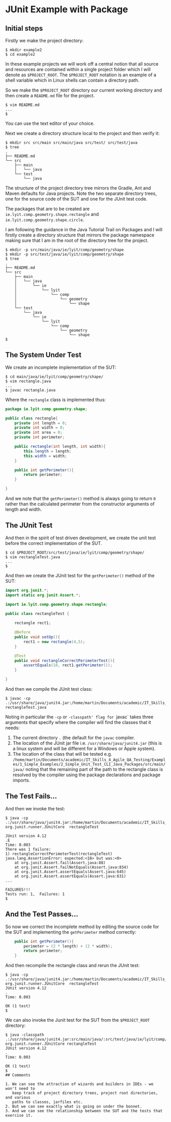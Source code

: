 # JUnit Example with Package



## Initial steps

Firstly we make the project directory:
```console {.line-numbers}
$ mkdir example2
$ cd example2
```

In these example projects we will work off a central notion that all source and
resources are contained within a single project folder which I will denote as
`$PROJECT_ROOT`. The `$PROJECT_ROOT` notation is an example of a shell variable
which in Linux shells can contain a directory path.


So we make the `$PROJECT_ROOT` directory our current working directory and then
create a `README.md` file for the project.

```console
$ vim README.md
...
$
```
You can use the text editor of your choice.

Next we create a directory structure local to the project and then verify it:

```console
$ mkdir src src/main src/main/java src/test/ src/test/java
$ tree 
.
├── README.md
└── src
    ├── main
    │   └── java
    └── test
        └── java
```

The structure of the project directory tree mirrors the Gradle, Ant and Maven
defaults for Java projects. Note the two separate directory trees, one for the
source code of the SUT and one for the JUnit test code.

The packages that are to be created are `ie.lyit.comp.geometry.shape.rectangle`
and `ie.lyit.comp.geometry.shape.circle`. 

I am following the guidance in the Java Tutorial Trail on Packages and I will
firstly create a directory structure that mirrors the package namespace making
sure that I am in the root of the directory tree for the project.

```console
$ mkdir -p src/main/java/ie/lyit/comp/geometry/shape
$ mkdir -p src/test/java/ie/lyit/comp/geometry/shape
$ tree
.
├── README.md
└── src
    ├── main
    │   └── java
    │       └── ie
    │           └── lyit
    │               └── comp
    │                   └── geometry
    │                       └── shape
    └── test
        └── java
            └── ie
                └── lyit
                    └── comp
                        └── geometry
                            └── shape
$ 
```

## The System Under Test

We create an incomplete implementation of the SUT:

```console
$ cd main/java/ie/lyit/comp/geometry/shape/
$ vim rectangle.java
...
$ javac rectangle.java
```

Where the `rectangle` class is implemented thus:

```java {.line-numbers}
package ie.lyit.comp.geometry.shape;

public class rectangle{
    private int length = 0;
    private int width = 0;
    private int area = 0;
    private int perimeter;

    public rectangle(int length, int width){
        this.length = length;
        this.width = width;
    }

    public int getPerimeter(){
        return perimeter;
    }

}
```

And we note that the `getPerimeter()` method is always going to return `0`
rather than the calculated perimeter from the constructor arguments of length
and width.

## The JUnit Test 

And then in the spirit of test driven development, we create the unit test before the
correct implementation of the SUT.

```console
$ cd $PROJECT_ROOT/src/test/java/ie/lyit/comp/geometry/shape/
$ vim rectangleTest.java
...
$
```
And then we create the JUnit test for the `getPerimeter()` method of the SUT:

```java
import org.junit.*;
import static org.junit.Assert.*;

import ie.lyit.comp.geometry.shape.rectangle;

public class rectangleTest {
   
    rectangle rect1;

    @Before
    public void setUp(){
        rect1 = new rectangle(4,5);
    }

    @Test 
    public void rectangleCorrectPerimeterTest(){
        assertEquals(18, rect1.getPerimeter());    
    }

}
```

And then we compile the JUnit test class:

```console
$ javac -cp .:/usr/share/java/junit4.jar:/home/martin/Documents/academic/IT_Skills_4_Agile_QA_Testing/Examples/1_Simple_Examples/2_Simple_Unit_Test_CLI_Java_Packages/src/main/java/ rectangleTest.java
```

Noting in particular the `-cp` or `-classpath' flag for `javac` takes three arguments that
specify where the compiler will find the classes that it needs:
1. The current directory `.` (the default for the `javac` compiler.
2. The location of the JUnit jar file i.e. `/usr/share/java/junit4.jar` (this is
   a linux system and will be different for a Windows or Apple system).
3. The location of the class that will be tested e.g. `/home/martin/Documents/academic/IT_Skills_4_Agile_QA_Testing/Examples/1_Simple_Examples/2_Simple_Unit_Test_CLI_Java_Packages/src/main/java/` noting that the remaining part of the path to the rectangle class is resolved by the compiler using the package declarations and package imports.


## The Test Fails...

And then we invoke the test:
```console
$ java -cp .:/usr/share/java/junit4.jar:/home/martin/Documents/academic/IT_Skills_4_Agile_QA_Testing/Examples/1_Simple_Examples/2_Simple_Unit_Test_CLI_Java_Packages/src/main/java/ org.junit.runner.JUnitCore  rectangleTest

JUnit version 4.12
.E
Time: 0.003
There was 1 failure:
1) rectangleCorrectPerimeterTest(rectangleTest)
java.lang.AssertionError: expected:<18> but was:<0>
	at org.junit.Assert.fail(Assert.java:88)
	at org.junit.Assert.failNotEquals(Assert.java:834)
	at org.junit.Assert.assertEquals(Assert.java:645)
	at org.junit.Assert.assertEquals(Assert.java:631)
...

FAILURES!!!
Tests run: 1,  Failures: 1
$
```

## And the Test Passes...

So now we correct the incomplete method by editing the source code for the SUT
and implementing the `getPerimeter` method correctly:

```java
    public int getPerimeter(){
        perimeter = (2 * length) + (2 * width);
        return perimeter;
    }
```
And then recompile the rectangle class and rerun the JUnit test:

```console
$ java -cp .:/usr/share/java/junit4.jar:/home/martin/Documents/academic/IT_Skills_4_Agile_QA_Testing/Examples/1_Simple_Examples/2_Simple_Unit_Test_CLI_Java_Packages/src/main/java/ org.junit.runner.JUnitCore  rectangleTest
JUnit version 4.12
.
Time: 0.003

OK (1 test)
$
```

We can also invoke the Junit test for the SUT from the `$PROJECT_ROOT`
directory:

```console
$ java -classpath .:/usr/share/java/junit4.jar:src/main/java/:src/test/java/ie/lyit/comp/geometry/shape/ org.junit.runner.JUnitCore rectangleTest 
JUnit version 4.12
.
Time: 0.003

OK (1 test)
$ 
## Comments

1. We can see the attraction of wizards and builders in IDEs - we won't need to
   keep track of project directory trees, project root directories, and various
   paths to classes, jarfiles etc.
2. But we can see exactly what is going on under the bonnet.
3. And we can see the relationship between the SUT and the tests that exercise it.
